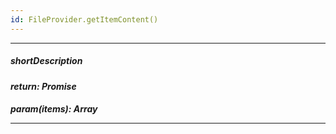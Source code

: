 ```yaml
---
id: FileProvider.getItemContent()
---
```

---
##### shortDescription
<!-- Description goes here -->

##### return: Promise<Object>
<!-- Description goes here -->

##### param(items): Array<Object>
<!-- Description goes here -->

---
<!-- Description goes here -->